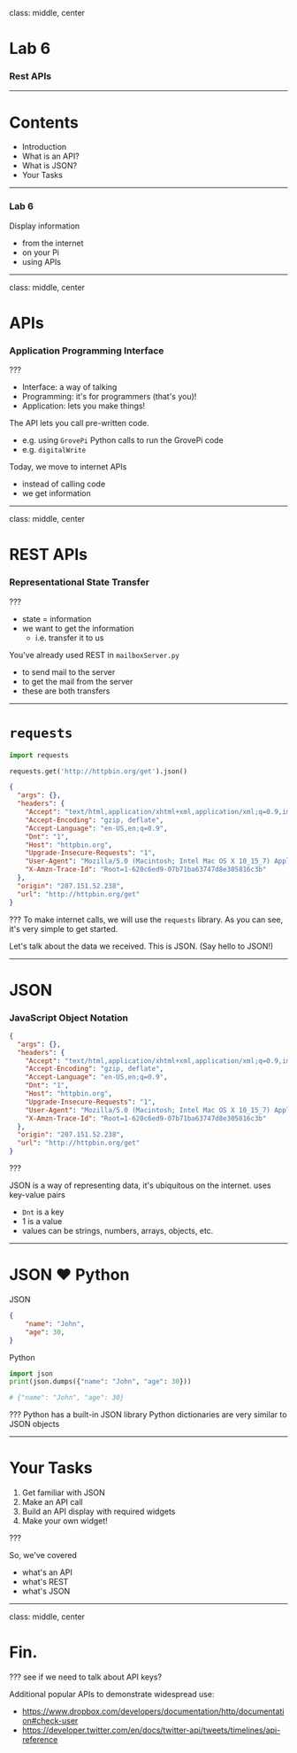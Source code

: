 class: middle, center

# Lab 6
### Rest APIs

---

# Contents
- Introduction
- What is an API?
- What is JSON?
- Your Tasks

---

### Lab 6
Display information 
- from the internet
- on your Pi
- using APIs

---

class: middle, center

# APIs
### **A**pplication **P**rogramming **I**nterface

???
- Interface: a way of talking
- Programming: it's for programmers (that's you)!
- Application: lets you make things!

The API lets you call pre-written code.
- e.g. using `GrovePi` Python calls to run the GrovePi code
- e.g. `digitalWrite`

Today, we move to internet APIs
- instead of calling code
- we get information

---

class: middle, center

# REST APIs
### **Re**presentational **S**tate **T**ransfer

???
- state = information
- we want to get the information
  - i.e. transfer it to us

You've already used REST in `mailboxServer.py`
- to send mail to the server
- to get the mail from the server
- these are both transfers

---

# `requests`

```python
import requests

requests.get('http://httpbin.org/get').json()
```

```json
{
  "args": {}, 
  "headers": {
    "Accept": "text/html,application/xhtml+xml,application/xml;q=0.9,image/avif,image/webp,image/apng,*/*;q=0.8,application/signed-exchange;v=b3;q=0.9", 
    "Accept-Encoding": "gzip, deflate", 
    "Accept-Language": "en-US,en;q=0.9", 
    "Dnt": "1", 
    "Host": "httpbin.org", 
    "Upgrade-Insecure-Requests": "1", 
    "User-Agent": "Mozilla/5.0 (Macintosh; Intel Mac OS X 10_15_7) AppleWebKit/537.36 (KHTML, like Gecko) Chrome/98.0.4758.80 Safari/537.36", 
    "X-Amzn-Trace-Id": "Root=1-620c6ed9-07b71ba63747d8e305816c3b"
  }, 
  "origin": "207.151.52.238", 
  "url": "http://httpbin.org/get"
}
```

???
To make internet calls, we will use the `requests` library.
As you can see, it's very simple to get started.

Let's talk about the data we received. This is JSON. (Say hello to JSON!)

---

# JSON
### JavaScript Object Notation

```json
{
  "args": {}, 
  "headers": {
    "Accept": "text/html,application/xhtml+xml,application/xml;q=0.9,image/avif,image/webp,image/apng,*/*;q=0.8,application/signed-exchange;v=b3;q=0.9", 
    "Accept-Encoding": "gzip, deflate", 
    "Accept-Language": "en-US,en;q=0.9", 
    "Dnt": "1", 
    "Host": "httpbin.org", 
    "Upgrade-Insecure-Requests": "1", 
    "User-Agent": "Mozilla/5.0 (Macintosh; Intel Mac OS X 10_15_7) AppleWebKit/537.36 (KHTML, like Gecko) Chrome/98.0.4758.80 Safari/537.36", 
    "X-Amzn-Trace-Id": "Root=1-620c6ed9-07b71ba63747d8e305816c3b"
  }, 
  "origin": "207.151.52.238", 
  "url": "http://httpbin.org/get"
}
```

???

JSON is a way of representing data, it's ubiquitous on the internet.
uses key-value pairs
- `Dnt` is a key
- 1 is a value
- values can be strings, numbers, arrays, objects, etc.

---

# JSON ❤️ Python

JSON
```json
{
    "name": "John",
    "age": 30,
}
```

Python
```python
import json
print(json.dumps({"name": "John", "age": 30}))

# {"name": "John", "age": 30}
```

???
Python has a built-in JSON library
Python dictionaries are very similar to JSON objects

---

# Your Tasks
1. Get familiar with JSON
2. Make an API call
3. Build an API display with required widgets
4. Make your own widget!

???

So, we've covered 
- what's an API
- what's REST
- what's JSON

---

class: middle, center

# Fin.

???
see if we need to talk about API keys?

Additional popular APIs to demonstrate widespread use:
- https://www.dropbox.com/developers/documentation/http/documentation#check-user
- https://developer.twitter.com/en/docs/twitter-api/tweets/timelines/api-reference